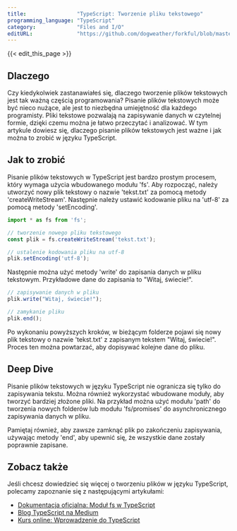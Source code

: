 ```yaml
---
title:                "TypeScript: Tworzenie pliku tekstowego"
programming_language: "TypeScript"
category:             "Files and I/O"
editURL:              "https://github.com/dogweather/forkful/blob/master/content/pl/typescript/writing-a-text-file.md"
---
```


{{< edit_this_page >}}

## Dlaczego

Czy kiedykolwiek zastanawiałeś się, dlaczego tworzenie plików tekstowych jest tak ważną częścią programowania? Pisanie plików tekstowych może być nieco nużące, ale jest to niezbędna umiejętność dla każdego programisty. Pliki tekstowe pozwalają na zapisywanie danych w czytelnej formie, dzięki czemu można je łatwo przeczytać i analizować. W tym artykule dowiesz się, dlaczego pisanie plików tekstowych jest ważne i jak można to zrobić w języku TypeScript.

## Jak to zrobić

Pisanie plików tekstowych w TypeScript jest bardzo prostym procesem, który wymaga użycia wbudowanego modułu 'fs'. Aby rozpocząć, należy utworzyć nowy plik tekstowy o nazwie 'tekst.txt' za pomocą metody 'createWriteStream'. Następnie należy ustawić kodowanie pliku na 'utf-8' za pomocą metody 'setEncoding'.

```TypeScript
import * as fs from 'fs';

// tworzenie nowego pliku tekstowego
const plik = fs.createWriteStream('tekst.txt');

// ustalenie kodowania pliku na utf-8
plik.setEncoding('utf-8');
```

Następnie można użyć metody 'write' do zapisania danych w pliku tekstowym. Przykładowe dane do zapisania to "Witaj, świecie!".

```TypeScript
// zapisywanie danych w pliku
plik.write("Witaj, świecie!");

// zamykanie pliku
plik.end();
```

Po wykonaniu powyższych kroków, w bieżącym folderze pojawi się nowy plik tekstowy o nazwie 'tekst.txt' z zapisanym tekstem "Witaj, świecie!". Proces ten można powtarzać, aby dopisywać kolejne dane do pliku.

## Deep Dive

Pisanie plików tekstowych w języku TypeScript nie ogranicza się tylko do zapisywania tekstu. Można również wykorzystać wbudowane moduły, aby tworzyć bardziej złożone pliki. Na przykład można użyć modułu 'path' do tworzenia nowych folderów lub modułu 'fs/promises' do asynchronicznego zapisywania danych w pliku.

Pamiętaj również, aby zawsze zamknąć plik po zakończeniu zapisywania, używając metody 'end', aby upewnić się, że wszystkie dane zostały poprawnie zapisane.

## Zobacz także

Jeśli chcesz dowiedzieć się więcej o tworzeniu plików w języku TypeScript, polecamy zapoznanie się z następującymi artykułami:

- [Dokumentacja oficjalna: Moduł fs w TypeScript](https://www.typescriptlang.org/docs/handbook/nodejs.html#rest-parameters)
- [Blog TypeScript na Medium](https://medium.com/@typescript)
- [Kurs online: Wprowadzenie do TypeScript](https://www.udemy.com/course/typescript-the-complete-developers-guide/)